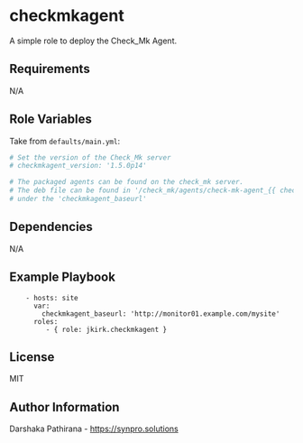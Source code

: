 checkmkagent
============

A simple role to deploy the Check_Mk Agent.

Requirements
------------

N/A

Role Variables
--------------

Take from `defaults/main.yml`:
```yaml
# Set the version of the Check_Mk server
# checkmkagent_version: '1.5.0p14'

# The packaged agents can be found on the check_mk server.
# The deb file can be found in '/check_mk/agents/check-mk-agent_{{ checkmkagent_version }}-1_all.deb'
# under the 'checkmkagent_baseurl'
```

Dependencies
------------

N/A

Example Playbook
----------------

```
    - hosts: site
      var:
        checkmkagent_baseurl: 'http://monitor01.example.com/mysite'
      roles:
         - { role: jkirk.checkmkagent }
```

License
-------

MIT

Author Information
------------------

Darshaka Pathirana - https://synpro.solutions

